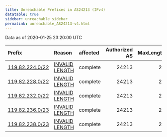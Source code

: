 ```yaml
---
title: Unreachable Prefixes in AS24213 (IPv4)
datatable: true
sidebar: unreachable_sidebar
permalink: unreachable_AS24213-v4.html
---
```


Data as of 2020-01-25 23:20:00 UTC


<div class="datatable-begin"></div>

| Prefix                                                   | Reason                                                                                                    | affected   |   Authorized AS |   MaxLength | Anchor                                       |   unreachable /24s |
|:---------------------------------------------------------|:----------------------------------------------------------------------------------------------------------|:-----------|----------------:|------------:|:---------------------------------------------|-------------------:|
| [119.82.224.0/22](https://stat.ripe.net/119.82.224.0/22) | [INVALID LENGTH](https://rpki-validator.ripe.net/announcement-preview?asn=AS24213&prefix=119.82.224.0/22) | complete   |           24213 |          20 | [APNIC](unreachable_APNIC_RPKI_Root-v4.html) |                  4 |
| [119.82.228.0/22](https://stat.ripe.net/119.82.228.0/22) | [INVALID LENGTH](https://rpki-validator.ripe.net/announcement-preview?asn=AS24213&prefix=119.82.228.0/22) | complete   |           24213 |          20 | [APNIC](unreachable_APNIC_RPKI_Root-v4.html) |                  4 |
| [119.82.232.0/22](https://stat.ripe.net/119.82.232.0/22) | [INVALID LENGTH](https://rpki-validator.ripe.net/announcement-preview?asn=AS24213&prefix=119.82.232.0/22) | complete   |           24213 |          20 | [APNIC](unreachable_APNIC_RPKI_Root-v4.html) |                  4 |
| [119.82.236.0/23](https://stat.ripe.net/119.82.236.0/23) | [INVALID LENGTH](https://rpki-validator.ripe.net/announcement-preview?asn=AS24213&prefix=119.82.236.0/23) | complete   |           24213 |          20 | [APNIC](unreachable_APNIC_RPKI_Root-v4.html) |                  2 |
| [119.82.238.0/23](https://stat.ripe.net/119.82.238.0/23) | [INVALID LENGTH](https://rpki-validator.ripe.net/announcement-preview?asn=AS24213&prefix=119.82.238.0/23) | complete   |           24213 |          20 | [APNIC](unreachable_APNIC_RPKI_Root-v4.html) |                  2 |

<div class="datatable-end"></div>